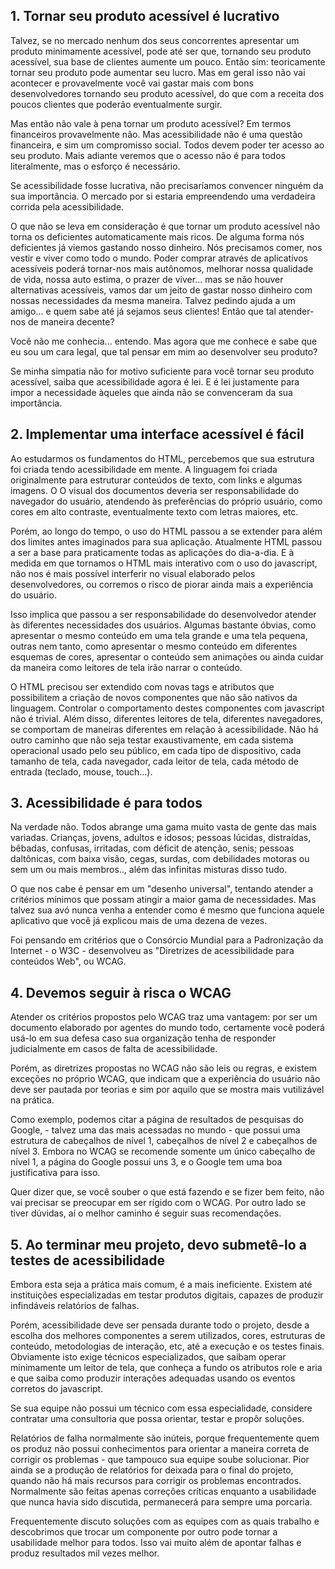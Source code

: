 
## 1. Tornar seu produto acessível é lucrativo

Talvez, se no mercado nenhum dos seus concorrentes apresentar um produto minimamente acessível, pode até ser que, tornando  seu produto acessível, sua base de clientes aumente um pouco. Então sim: teoricamente tornar seu produto pode aumentar seu lucro. Mas em geral isso não vai acontecer e provavelmente você vai gastar mais com bons desenvolvedores tornando seu produto acessível, do que com a receita  dos poucos clientes que poderão eventualmente surgir.

Mas então não vale à pena tornar um produto acessível? Em termos financeiros provavelmente não. Mas acessibilidade não é uma questão financeira, e sim um compromisso social. Todos devem poder ter acesso ao seu produto. Mais adiante veremos que o acesso não é para todos literalmente, mas o esforço é necessário.

Se acessibilidade fosse lucrativa, não precisaríamos convencer ninguém da sua importância. O mercado por si estaria empreendendo uma verdadeira corrida pela acessibilidade.

O que não se leva em consideração é que tornar um produto acessível não torna os deficientes automaticamente mais ricos. De alguma forma nós deficientes já viemos gastando nosso dinheiro. Nós precisamos comer, nos vestir e viver como todo o mundo. Poder comprar através de aplicativos acessíveis poderá tornar-nos mais autônomos, melhorar nossa qualidade de vida, nossa auto estima, o prazer de viver... mas se não houver alternativas acessíveis, vamos dar um jeito de gastar nosso dinheiro com nossas necessidades da mesma maneira. Talvez pedindo ajuda a um amigo... e quem sabe até já sejamos seus clientes! Então que tal atender-nos de maneira decente?

Você não me conhecia... entendo. Mas agora que me conhece e sabe que eu sou um cara legal, que tal pensar em mim ao desenvolver seu produto?

Se minha simpatia não for motivo suficiente para você tornar seu produto acessível, saiba que acessibilidade agora é lei. E é lei justamente para impor a necessidade àqueles que ainda não se convenceram da sua importância.

## 2. Implementar uma interface acessível é fácil

Ao estudarmos os fundamentos do HTML, percebemos que sua estrutura foi criada tendo acessibilidade em mente. A linguagem foi criada originalmente para estruturar conteúdos de texto, com links e algumas imagens. O O visual dos documentos deveria ser responsabilidade do navegador do usuário, atendendo às preferências do próprio usuário, como cores em alto contraste, eventualmente texto com letras maiores, etc.

Porém, ao longo do tempo, o uso do HTML passou a se extender para além dos limites antes imaginados para sua aplicação. Atualmente HTML passou a ser a base para praticamente todas as aplicações do dia-a-dia. E à medida em que tornamos o HTML mais interativo com o uso do javascript, não nos é mais possível interferir no visual elaborado pelos desenvolvedores, ou corremos o risco de piorar ainda mais a experiência do usuário.

Isso implica que passou a ser responsabilidade do desenvolvedor atender às diferentes necessidades dos usuários. Algumas bastante óbvias, como apresentar o mesmo conteúdo em uma tela grande e uma tela pequena, outras nem tanto, como apresentar o mesmo conteúdo em diferentes esquemas de cores, apresentar o conteúdo sem animações ou ainda cuidar da maneira como leitores de tela irão narrar o conteúdo.

O HTML precisou ser extendido com novas tags e atributos que possibilitem a criação de novos componentes que não são nativos da linguagem. Controlar o comportamento destes componentes com javascript não é trivial. Além disso, diferentes leitores de tela, diferentes navegadores, se comportam de maneiras diferentes em relação à acessibilidade. Não há outro caminho que não seja testar exaustivamente, em cada sistema operacional usado pelo seu público, em cada tipo de dispositivo, cada tamanho de tela, cada navegador, cada leitor de tela, cada método de entrada (teclado, mouse, touch...).

## 3. Acessibilidade é para todos

Na verdade não. Todos abrange uma gama muito vasta de gente das mais variadas. Crianças, jovens, adultos e idosos; pessoas lúcidas, distraídas, bêbadas, confusas, irritadas, com déficit de atenção, senis; pessoas daltônicas, com baixa visão, cegas, surdas, com debilidades motoras ou sem um ou mais membros.., além das infinitas misturas disso tudo.

O que nos cabe é pensar em um "desenho universal", tentando atender a critérios mínimos que possam atingir a maior gama de necessidades. Mas talvez sua avó nunca venha a entender como é mesmo que funciona aquele aplicativo que você já explicou mais de uma dezena de vezes.

Foi pensando em critérios que o Consórcio Mundial para a Padronização da Internet - o W3C - desenvolveu as "Diretrizes de acessibilidade para conteúdos Web", ou WCAG.

## 4. Devemos seguir à risca o WCAG

Atender os critérios propostos pelo WCAG traz uma vantagem: por ser um documento elaborado por agentes do mundo todo, certamente você poderá usá-lo em sua defesa caso sua organização tenha de responder judicialmente  em casos de falta de acessibilidade.

Porém, as diretrizes propostas no WCAG não são leis ou regras, e existem exceções no próprio WCAG, que indicam que a experiência do usuário não deve ser pautada por teorias e sim por aquilo que se mostra mais vutilizável na prática.

Como exemplo, podemos citar a página de resultados de pesquisas do Google,  - talvez uma das mais acessadas no mundo - que possui uma estrutura de cabeçalhos de nível 1, cabeçalhos de nível 2 e cabeçalhos de nível 3. Embora no WCAG se recomende somente um único cabeçalho de nível 1, a página do Google possui uns 3, e o Google tem uma boa justificativa para isso.

Quer dizer que, se você souber o que está fazendo e se fizer bem feito, não vai precisar se preocupar em ser rígido com o WCAG. Por outro lado se tiver dúvidas, aí o melhor caminho é seguir suas recomendações.

## 5. Ao terminar meu projeto, devo submetê-lo a testes de acessibilidade

Embora esta seja a prática mais comum, é a mais ineficiente. Existem até instituições especializadas em testar produtos digitais, capazes de produzir infindáveis relatórios de falhas.

Porém, acessibilidade deve ser pensada durante todo o projeto, desde a escolha dos melhores componentes a serem utilizados, cores, estruturas de conteúdo, metodologias de interação, etc, até a execução e os testes finais. Obviamente isto exige técnicos especializados, que saibam operar minimamente um leitor de tela, que conheça a fundo os atributos role e aria e que saiba como produzir interações adequadas usando os eventos corretos do javascript.

Se sua equipe não possui um técnico com essa especialidade, considere contratar uma consultoria que possa orientar, testar e propôr soluções.

Relatórios de falha normalmente são inúteis, porque frequentemente quem os produz não possui conhecimentos para orientar a maneira correta de corrigir os problemas - que tampouco sua equipe soube solucionar. Pior ainda se a produção de relatórios for deixada para o final do projeto, quando não há mais recursos para corrigir os problemas encontrados. Normalmente são feitas apenas correções críticas enquanto a usabilidade que nunca havia sido discutida, permanecerá para sempre uma porcaria.

Frequentemente discuto soluções com as equipes com as quais trabalho e descobrimos que trocar um componente por outro pode tornar a usabilidade melhor para todos. Isso vai muito além de apontar falhas e produz resultados mil vezes melhor.

